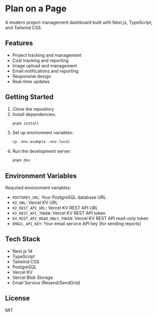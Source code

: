 # Plan on a Page

A modern project management dashboard built with Next.js, TypeScript, and Tailwind CSS.

## Features

- Project tracking and management
- Cost tracking and reporting
- Image upload and management
- Email notifications and reporting
- Responsive design
- Real-time updates

## Getting Started

1. Clone the repository
2. Install dependencies:
   ```bash
   pnpm install
   ```
3. Set up environment variables:
   ```bash
   cp .env.example .env.local
   ```
4. Run the development server:
   ```bash
   pnpm dev
   ```

## Environment Variables

Required environment variables:
- `POSTGRES_URL`: Your PostgreSQL database URL
- `KV_URL`: Vercel KV URL
- `KV_REST_API_URL`: Vercel KV REST API URL
- `KV_REST_API_TOKEN`: Vercel KV REST API token
- `KV_REST_API_READ_ONLY_TOKEN`: Vercel KV REST API read-only token
- `EMAIL_API_KEY`: Your email service API key (for sending reports)

## Tech Stack

- Next.js 14
- TypeScript
- Tailwind CSS
- PostgreSQL
- Vercel KV
- Vercel Blob Storage
- Email Service (Resend/SendGrid)

## License

MIT

